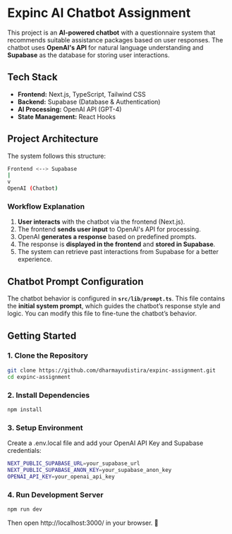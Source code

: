 # **Expinc AI Chatbot Assignment**  

This project is an **AI-powered chatbot** with a questionnaire system that recommends suitable assistance packages based on user responses. The chatbot uses **OpenAI's API** for natural language understanding and **Supabase** as the database for storing user interactions.  

## **Tech Stack**  
- **Frontend:** Next.js, TypeScript, Tailwind CSS  
- **Backend:** Supabase (Database & Authentication)  
- **AI Processing:** OpenAI API (GPT-4)  
- **State Management:** React Hooks  

## **Project Architecture**  

The system follows this structure:  

```bash
Frontend <--> Supabase 
|
v
OpenAI (Chatbot)
```

### **Workflow Explanation**  
1. **User interacts** with the chatbot via the frontend (Next.js).  
2. The frontend **sends user input** to OpenAI's API for processing.  
3. OpenAI **generates a response** based on predefined prompts.  
4. The response is **displayed in the frontend** and **stored in Supabase**.  
5. The system can retrieve past interactions from Supabase for a better experience.  

## **Chatbot Prompt Configuration**  

The chatbot behavior is configured in **`src/lib/prompt.ts`**. This file contains the **initial system prompt**, which guides the chatbot’s response style and logic. You can modify this file to fine-tune the chatbot’s behavior.  

## **Getting Started**  

### **1. Clone the Repository**  
```bash
git clone https://github.com/dharmayudistira/expinc-assignment.git
cd expinc-assignment
```

### **2. Install Dependencies**
```bash
npm install
```

### **3. Setup Environment**
Create a .env.local file and add your OpenAI API Key and Supabase credentials:
```bash
NEXT_PUBLIC_SUPABASE_URL=your_supabase_url
NEXT_PUBLIC_SUPABASE_ANON_KEY=your_supabase_anon_key
OPENAI_API_KEY=your_openai_api_key
```

### **4. Run Development Server**
```bash
npm run dev
```
Then open http://localhost:3000/ in your browser. 🚀